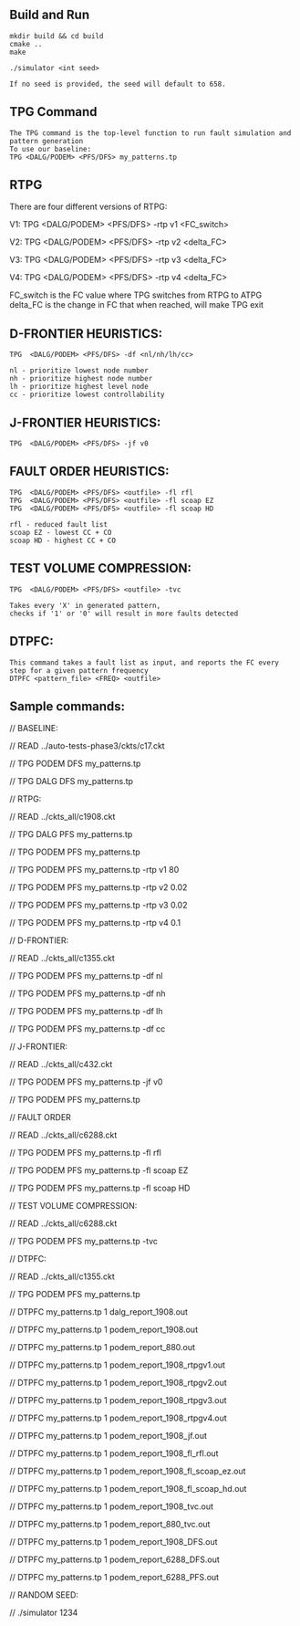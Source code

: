 ## Build and Run
    mkdir build && cd build
    cmake ..
    make
    
    ./simulator <int seed>
    
    If no seed is provided, the seed will default to 658.

## TPG Command
    The TPG command is the top-level function to run fault simulation and pattern generation
    To use our baseline:
    TPG <DALG/PODEM> <PFS/DFS> my_patterns.tp


## RTPG
There are four different versions of RTPG:

V1:
    TPG  <DALG/PODEM> <PFS/DFS> <outfile> -rtp v1 <FC_switch>

V2:
    TPG  <DALG/PODEM> <PFS/DFS> <outfile> -rtp v2 <delta_FC>

V3:
    TPG  <DALG/PODEM> <PFS/DFS> <outfile> -rtp v3 <delta_FC>

V4:
    TPG  <DALG/PODEM> <PFS/DFS> <outfile> -rtp v4 <delta_FC>

FC_switch is the FC value where TPG switches from RTPG to ATPG
delta_FC is the change in FC that when reached, will make TPG exit


## D-FRONTIER HEURISTICS:

    TPG  <DALG/PODEM> <PFS/DFS> -df <nl/nh/lh/cc> 

    nl - prioritize lowest node number
    nh - prioritize highest node number
    lh - prioritize highest level node
    cc - prioritize lowest controllability


## J-FRONTIER HEURISTICS:

    TPG  <DALG/PODEM> <PFS/DFS> -jf v0


## FAULT ORDER HEURISTICS:

    TPG  <DALG/PODEM> <PFS/DFS> <outfile> -fl rfl
    TPG  <DALG/PODEM> <PFS/DFS> <outfile> -fl scoap EZ
    TPG  <DALG/PODEM> <PFS/DFS> <outfile> -fl scoap HD

    rfl - reduced fault list
    scoap EZ - lowest CC + CO
    scoap HD - highest CC + CO


## TEST VOLUME COMPRESSION:

    TPG  <DALG/PODEM> <PFS/DFS> <outfile> -tvc

    Takes every 'X' in generated pattern, 
    checks if '1' or '0' will result in more faults detected


## DTPFC:
    This command takes a fault list as input, and reports the FC every step for a given pattern frequency
    DTPFC <pattern_file> <FREQ> <outfile>


## Sample commands:

// BASELINE:

// READ ../auto-tests-phase3/ckts/c17.ckt

// TPG PODEM DFS my_patterns.tp

// TPG DALG DFS my_patterns.tp


// RTPG:

// READ ../ckts_all/c1908.ckt

// TPG DALG PFS my_patterns.tp

// TPG PODEM PFS my_patterns.tp

// TPG PODEM PFS my_patterns.tp -rtp v1 80

// TPG PODEM PFS my_patterns.tp -rtp v2 0.02

// TPG PODEM PFS my_patterns.tp -rtp v3 0.02

// TPG PODEM PFS my_patterns.tp -rtp v4 0.1


// D-FRONTIER:

// READ ../ckts_all/c1355.ckt

// TPG PODEM PFS my_patterns.tp -df nl

// TPG PODEM PFS my_patterns.tp -df nh

// TPG PODEM PFS my_patterns.tp -df lh

// TPG PODEM PFS my_patterns.tp -df cc


// J-FRONTIER:

// READ ../ckts_all/c432.ckt

// TPG PODEM PFS my_patterns.tp -jf v0

// TPG PODEM PFS my_patterns.tp


// FAULT ORDER

// READ ../ckts_all/c6288.ckt

// TPG PODEM PFS my_patterns.tp -fl rfl

// TPG PODEM PFS my_patterns.tp -fl scoap EZ

// TPG PODEM PFS my_patterns.tp -fl scoap HD


// TEST VOLUME COMPRESSION:

// READ ../ckts_all/c6288.ckt

// TPG PODEM PFS my_patterns.tp -tvc


// DTPFC:

// READ ../ckts_all/c1355.ckt

// TPG PODEM PFS my_patterns.tp

// DTPFC my_patterns.tp 1 dalg_report_1908.out

// DTPFC my_patterns.tp 1 podem_report_1908.out

// DTPFC my_patterns.tp 1 podem_report_880.out

// DTPFC my_patterns.tp 1 podem_report_1908_rtpgv1.out

// DTPFC my_patterns.tp 1 podem_report_1908_rtpgv2.out

// DTPFC my_patterns.tp 1 podem_report_1908_rtpgv3.out

// DTPFC my_patterns.tp 1 podem_report_1908_rtpgv4.out

// DTPFC my_patterns.tp 1 podem_report_1908_jf.out

// DTPFC my_patterns.tp 1 podem_report_1908_fl_rfl.out

// DTPFC my_patterns.tp 1 podem_report_1908_fl_scoap_ez.out

// DTPFC my_patterns.tp 1 podem_report_1908_fl_scoap_hd.out

// DTPFC my_patterns.tp 1 podem_report_1908_tvc.out

// DTPFC my_patterns.tp 1 podem_report_880_tvc.out

// DTPFC my_patterns.tp 1 podem_report_1908_DFS.out

// DTPFC my_patterns.tp 1 podem_report_6288_DFS.out

// DTPFC my_patterns.tp 1 podem_report_6288_PFS.out


// RANDOM SEED:

// ./simulator 1234

